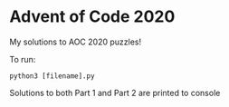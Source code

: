 # Advent of Code 2020
My solutions to AOC 2020 puzzles!

To run:
```
python3 [filename].py
```

Solutions to both Part 1 and Part 2 are printed to console
